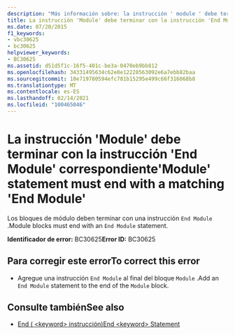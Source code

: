 ```yaml
---
description: "Más información sobre: la instrucción ' module ' debe terminar con la instrucción ' End module ' correspondiente"
title: La instrucción 'Module' debe terminar con la instrucción 'End Module' correspondiente
ms.date: 07/20/2015
f1_keywords:
- vbc30625
- bc30625
helpviewer_keywords:
- BC30625
ms.assetid: d51d5f1c-16f5-401c-be3a-0470eb9bb812
ms.openlocfilehash: 34331495634c62e0e12228563092e6a7ebb82baa
ms.sourcegitcommit: 10e719780594efc781b15295e499c66f316068b8
ms.translationtype: MT
ms.contentlocale: es-ES
ms.lasthandoff: 02/14/2021
ms.locfileid: "100465046"
---
```

# <a name="module-statement-must-end-with-a-matching-end-module"></a><span data-ttu-id="6052c-103">La instrucción 'Module' debe terminar con la instrucción 'End Module' correspondiente</span><span class="sxs-lookup"><span data-stu-id="6052c-103">'Module' statement must end with a matching 'End Module'</span></span>

<span data-ttu-id="6052c-104">Los bloques de módulo deben terminar con una instrucción `End Module` .</span><span class="sxs-lookup"><span data-stu-id="6052c-104">Module blocks must end with an `End Module` statement.</span></span>  
  
 <span data-ttu-id="6052c-105">**Identificador de error:** BC30625</span><span class="sxs-lookup"><span data-stu-id="6052c-105">**Error ID:** BC30625</span></span>  
  
## <a name="to-correct-this-error"></a><span data-ttu-id="6052c-106">Para corregir este error</span><span class="sxs-lookup"><span data-stu-id="6052c-106">To correct this error</span></span>  
  
- <span data-ttu-id="6052c-107">Agregue una instrucción `End Module` al final del bloque `Module` .</span><span class="sxs-lookup"><span data-stu-id="6052c-107">Add an `End Module` statement to the end of the `Module` block.</span></span>  
  
## <a name="see-also"></a><span data-ttu-id="6052c-108">Consulte también</span><span class="sxs-lookup"><span data-stu-id="6052c-108">See also</span></span>

- [<span data-ttu-id="6052c-109">End ( \<keyword> instrucción)</span><span class="sxs-lookup"><span data-stu-id="6052c-109">End \<keyword> Statement</span></span>](../language-reference/statements/end-keyword-statement.md)
